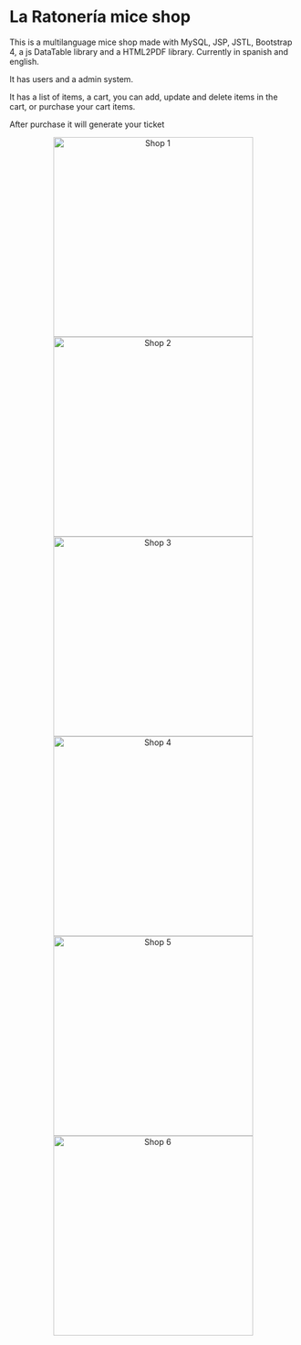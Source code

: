 # La Ratonería mice shop
This is a multilanguage mice shop made with MySQL, JSP, JSTL, Bootstrap 4, a js DataTable library and a HTML2PDF library. Currently in spanish and english.

It has users and a admin system.

It has a list of items, a cart, you can add, update and delete items in the cart, or purchase your cart items.

After purchase it will generate your ticket

<div align="center">
  <img src="https://i.imgur.com/YT8EbCQ.png" width="350px" alt="Shop 1">
  <img src="https://i.imgur.com/r0p05Y3.png" width="350px" alt="Shop 2">
</div>
<div align="center">
  <img src="https://i.imgur.com/7N0WWyh.png" width="350px" alt="Shop 3">
  <img src="https://i.imgur.com/rMt6NMA.png" width="350px" alt="Shop 4">
</div>
<div align="center">
  <img src="https://i.imgur.com/YfMnVmr.png" width="350px" alt="Shop 5">
  <img src="https://i.imgur.com/WafVl48.png" width="350px" alt="Shop 6">
</div>
